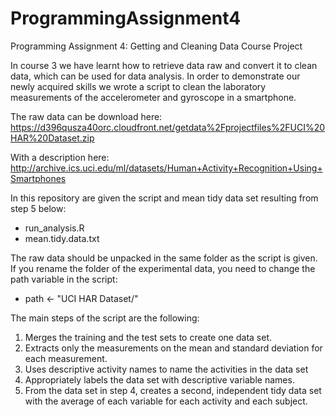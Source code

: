 # ProgrammingAssignment4
Programming Assignment 4: Getting and Cleaning Data Course Project

In course 3 we have learnt how to retrieve data raw and convert it to clean data, which can be used for data analysis. In order to demonstrate our newly acquired skills we wrote a script to clean the laboratory measurements of the accelerometer and gyroscope in a smartphone.

The raw data can be download here:
https://d396qusza40orc.cloudfront.net/getdata%2Fprojectfiles%2FUCI%20HAR%20Dataset.zip


With a description here:
http://archive.ics.uci.edu/ml/datasets/Human+Activity+Recognition+Using+Smartphones


In this repository are given the script and mean tidy data set resulting from step 5 below:
* run_analysis.R
* mean.tidy.data.txt

The raw data should be unpacked in the same folder as the script is given. If you rename the folder of the experimental data, you need to change the path variable in the script:
* path <- "UCI HAR Dataset/"

The main steps of the script are the following:

1. Merges the training and the test sets to create one data set.
2. Extracts only the measurements on the mean and standard deviation for each measurement.
3. Uses descriptive activity names to name the activities in the data set
4. Appropriately labels the data set with descriptive variable names.
5. From the data set in step 4, creates a second, independent tidy data set with the average of each variable for each activity and each subject.